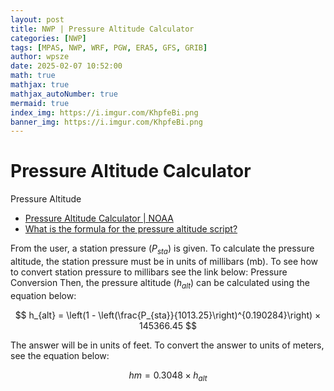 ```yaml
---
layout: post
title: NWP | Pressure Altitude Calculator
categories: [NWP]
tags: [MPAS, NWP, WRF, PGW, ERA5, GFS, GRIB]
author: wpsze
date: 2025-02-07 10:52:00
math: true
mathjax: true
mathjax_autoNumber: true
mermaid: true
index_img: https://i.imgur.com/KhpfeBi.png
banner_img: https://i.imgur.com/KhpfeBi.png
---
```


# Pressure Altitude Calculator

Pressure Altitude

- [Pressure Altitude Calculator | NOAA](https://www.weather.gov/epz/wxcalc_pressurealtitude)
- [What is the formula for the pressure altitude script?](https://www.weather.gov/epz/wxcalc_pressurealtitude)

From the user, a station pressure ($P_{sta}$) is given. To calculate the pressure altitude, the station pressure must be in units of millibars (mb). To see how to convert station pressure to millibars see the link below:
Pressure Conversion
Then, the pressure altitude ($h_{alt}$) can be calculated using the equation below:

$$
h_{alt} = \left(1 - \left(\frac{P_{sta}}{1013.25}\right)^{0.190284}\right) × 145366.45
$$

The answer will be in units of feet. To convert the answer to units of meters, see the equation below:

$$
hm = 0.3048 × h_{alt}
$$